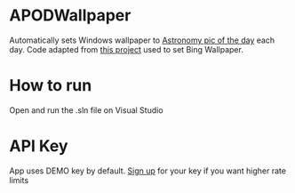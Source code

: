 # APODWallpaper
Automatically sets Windows wallpaper to [Astronomy pic of the day](https://apod.nasa.gov/apod/astropix.html) each day. Code adapted from [this project](https://github.com/kompiuter/bing-wallpaper) used to set Bing Wallpaper.

# How to run
Open and run the .sln file on Visual Studio 

# API Key
App uses DEMO key by default. [Sign up](https://api.nasa.gov/) for your key if you want higher rate limits
